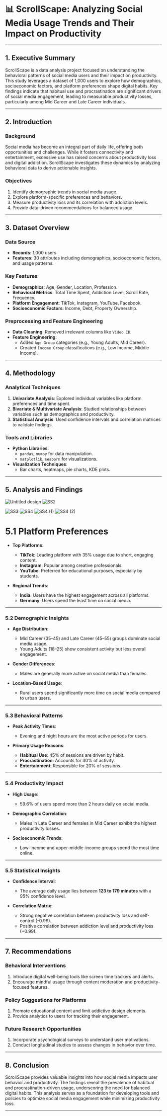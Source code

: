 # 📊 **ScrollScape: Analyzing Social Media Usage Trends and Their Impact on Productivity**  

---

## **1. Executive Summary**  
ScrollScape is a data analysis project focused on understanding the behavioral patterns of social media users and their impact on productivity. This study leverages a dataset of 1,000 users to explore how demographics, socioeconomic factors, and platform preferences shape digital habits. Key findings indicate that habitual use and procrastination are significant drivers of social media engagement, leading to measurable productivity losses, particularly among Mid Career and Late Career individuals.

---

## **2. Introduction**  

### **Background**  
Social media has become an integral part of daily life, offering both opportunities and challenges. While it fosters connectivity and entertainment, excessive use has raised concerns about productivity loss and digital addiction. ScrollScape investigates these dynamics by analyzing behavioral data to derive actionable insights.  

### **Objectives**  
1. Identify demographic trends in social media usage.  
2. Explore platform-specific preferences and behaviors.  
3. Measure productivity loss and its correlation with addiction levels.  
4. Provide data-driven recommendations for balanced usage.

---

## **3. Dataset Overview**  

### **Data Source**  
- **Records**: 1,000 users  
- **Features**: 30 attributes including demographics, socioeconomic factors, and usage patterns.  

### **Key Features**  
- **Demographics**: Age, Gender, Location, Profession.  
- **Behavioral Metrics**: Total Time Spent, Addiction Level, Scroll Rate, Frequency.  
- **Platform Engagement**: TikTok, Instagram, YouTube, Facebook.  
- **Socioeconomic Factors**: Income, Debt, Property Ownership.  

### **Preprocessing and Feature Engineering**  
- **Data Cleaning**: Removed irrelevant columns like `Video ID`.  
- **Feature Engineering**:  
  - Added `Age Group` categories (e.g., Young Adults, Mid Career).  
  - Created `Income Group` classifications (e.g., Low Income, Middle Income).  

---

## **4. Methodology**  

### **Analytical Techniques**  
1. **Univariate Analysis**: Explored individual variables like platform preferences and time spent.  
2. **Bivariate & Multivariate Analysis**: Studied relationships between variables such as demographics and productivity.  
3. **Statistical Analysis**: Used confidence intervals and correlation matrices to validate findings.

### **Tools and Libraries**  
- **Python Libraries**:  
  - `pandas`, `numpy` for data manipulation.  
  - `matplotlib`, `seaborn` for visualizations.  
- **Visualization Techniques**:  
  - Bar charts, heatmaps, pie charts, KDE plots.

---

## **5. Analysis and Findings** 


![Untitled design](https://github.com/user-attachments/assets/f241f59f-a75a-422f-98a9-3f066e079811)
![SS2](https://github.com/user-attachments/assets/e0b56388-d95c-4dec-9a39-466598508c38)

![SS3](https://github.com/user-attachments/assets/f95a0d11-f168-4f03-8993-baa1da3a226f)
![SS4](https://github.com/user-attachments/assets/89a312fd-7ffc-4206-9360-f26c0f8d2c06)
![SS4 (1)](https://github.com/user-attachments/assets/c05e74c2-3532-48c1-b690-506166b533e4)
![SS4 (2)](https://github.com/user-attachments/assets/e75945aa-0ed4-4832-8156-72480b9cd54f)

# **5.1 Platform Preferences**  
- **Top Platforms**:  
  - **TikTok**: Leading platform with 35% usage due to short, engaging content.  
  - **Instagram**: Popular among creative professionals.  
  - **YouTube**: Preferred for educational purposes, especially by students.  

- **Regional Trends**:  
  - **India**: Users have the highest engagement across all platforms.  
  - **Germany**: Users spend the least time on social media.  

---

### **5.2 Demographic Insights**  
- **Age Distribution**:  
  - Mid Career (35–45) and Late Career (45–55) groups dominate social media usage.  
  - Young Adults (18–25) show consistent activity but less overall engagement.  

- **Gender Differences**:  
  - Males are generally more active on social media than females.  

- **Location-Based Usage**:  
  - Rural users spend significantly more time on social media compared to urban users.  

---

### **5.3 Behavioral Patterns**  
- **Peak Activity Times**:  
  - Evening and night hours are the most active periods for users.  

- **Primary Usage Reasons**:  
  - **Habitual Use**: 45% of sessions are driven by habit.  
  - **Procrastination**: Accounts for 30% of activity.  
  - **Entertainment**: Responsible for 20% of sessions.  

---

### **5.4 Productivity Impact**  
- **High Usage**:  
  - 59.6% of users spend more than 2 hours daily on social media.  

- **Demographic Correlation**:  
  - Males in Late Career and females in Mid Career exhibit the highest productivity losses.  

- **Socioeconomic Trends**:  
  - Low-income and upper-middle-income groups spend the most time online.  

---

### **5.5 Statistical Insights**  
- **Confidence Interval**:  
  - The average daily usage lies between **123 to 179 minutes** with a 95% confidence level.  

- **Correlation Matrix**:  
  - Strong negative correlation between productivity loss and self-control (-0.99).  
  - Positive correlation between addiction level and productivity loss (+0.99).  

---


## **7. Recommendations**  

### **Behavioral Interventions**  
1. Introduce digital well-being tools like screen time trackers and alerts.  
2. Encourage mindful usage through content moderation and productivity-focused features.  

### **Policy Suggestions for Platforms**  
1. Promote educational content and limit addictive design elements.  
2. Provide analytics to users for tracking their engagement.  

### **Future Research Opportunities**  
1. Incorporate psychological surveys to understand user motivations.  
2. Conduct longitudinal studies to assess changes in behavior over time.  

---

## **8. Conclusion**  

ScrollScape provides valuable insights into how social media impacts user behavior and productivity. The findings reveal the prevalence of habitual and procrastination-driven usage, underscoring the need for balanced digital habits. This analysis serves as a foundation for developing tools and policies to optimize social media engagement while minimizing productivity loss.  

---
